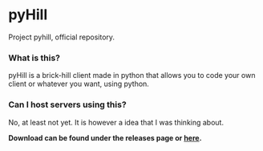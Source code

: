 # pyHill
 Project pyhill, official repository.
 
 ### What is this?
 pyHill is a brick-hill client made in python that allows you to code your own client or whatever you want, using python.
 
 ### Can I host servers using this?
 No, at least not yet. It is however a idea that I was thinking about.
 
 
**Download can be found under the releases page or [here](https://github.com/Malte0621/pyHill/releases/latest/download/pyHill.zip).**
